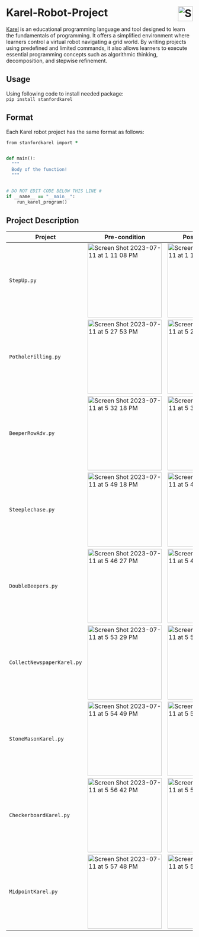 # Karel-Robot-Project <img align="right" width="40" alt="Screen Shot 2023-07-11 at 5 18 43 PM" src="https://github.com/Jiayikung/Karel-Robot-Project/assets/112765699/75941e19-0469-484e-a44e-18df871d0f1f">


[Karel](https://compedu.stanford.edu/karel-reader/docs/python/en/chapter1.html) is an educational programming language and tool designed to learn the fundamentals of programming. It offers a simplified environment where learners control a virtual robot navigating a grid world.
By writing projects using predefined and limited commands, it also allows learners to execute essential programming concepts such as algorithmic thinking, decomposition, and stepwise refinement. 

## Usage
Using following code to install needed package:\
`pip install stanfordkarel`

## Format
Each Karel robot project has the same format as follows:
```ruby
from stanfordkarel import *


def main():
  """
  Body of the function!
  """


# DO NOT EDIT CODE BELOW THIS LINE #
if __name__ == "__main__":
    run_karel_program()
```
## Project Description
| Project | Pre-condition | Post-condition |
| --- | --- |--- |
| `StepUp.py` |<img width="200" height="200" alt="Screen Shot 2023-07-11 at 1 11 08 PM" src="https://github.com/Jiayikung/Karel-Robot-Project/assets/112765699/82234c4f-5708-4b05-ae6d-b61a98efe788">|<img width="200" alt="Screen Shot 2023-07-11 at 1 11 50 PM" src="https://github.com/Jiayikung/Karel-Robot-Project/assets/112765699/a1a0871f-51c9-4ad1-8660-7f98922fbde1">|
| `PotholeFilling.py` |<img width="200" alt="Screen Shot 2023-07-11 at 5 27 53 PM" src="https://github.com/Jiayikung/Karel-Robot-Project/assets/112765699/d9084cf8-8255-4f10-8516-7a7cc8b215c9">|<img width="200" alt="Screen Shot 2023-07-11 at 5 28 18 PM" src="https://github.com/Jiayikung/Karel-Robot-Project/assets/112765699/ec848a78-5140-46e4-adb4-39e529b4917f">|
| `BeeperRowAdv.py` |<img width="200" alt="Screen Shot 2023-07-11 at 5 32 18 PM" src="https://github.com/Jiayikung/Karel-Robot-Project/assets/112765699/a2bae244-0cd9-437f-971d-ca9a56a2e14c">|<img width="200" alt="Screen Shot 2023-07-11 at 5 32 31 PM" src="https://github.com/Jiayikung/Karel-Robot-Project/assets/112765699/93b8c1fd-3601-454b-b71f-8baa51b48679">|
| `Steeplechase.py` |<img width="200" alt="Screen Shot 2023-07-11 at 5 49 18 PM" src="https://github.com/Jiayikung/Karel-Robot-Project/assets/112765699/d26cb5ef-0f27-40ac-88c5-e0133b9e7164">|<img width="200" alt="Screen Shot 2023-07-11 at 5 49 33 PM" src="https://github.com/Jiayikung/Karel-Robot-Project/assets/112765699/c737b108-56b0-4974-9f59-f04aa1f54051">|
| `DoubleBeepers.py` |<img width="200" alt="Screen Shot 2023-07-11 at 5 46 27 PM" src="https://github.com/Jiayikung/Karel-Robot-Project/assets/112765699/17e127c4-57a4-4be6-8c81-7fcf1125e7b9">|<img width="200" alt="Screen Shot 2023-07-11 at 5 47 50 PM" src="https://github.com/Jiayikung/Karel-Robot-Project/assets/112765699/999a0a88-c0b4-4d07-a6e4-9558ee3eaa88">|
| `CollectNewspaperKarel.py` |<img width="200" alt="Screen Shot 2023-07-11 at 5 53 29 PM" src="https://github.com/Jiayikung/Karel-Robot-Project/assets/112765699/cfaeaeb3-ca51-4ae8-bb35-607148229128">|<img width="200" alt="Screen Shot 2023-07-11 at 5 53 39 PM" src="https://github.com/Jiayikung/Karel-Robot-Project/assets/112765699/4b026e65-61a2-4a19-bc09-9536dbdfa94a">|
| `StoneMasonKarel.py` |<img width="200" alt="Screen Shot 2023-07-11 at 5 54 49 PM" src="https://github.com/Jiayikung/Karel-Robot-Project/assets/112765699/7b947468-5e54-4e40-9336-2831d81faad1">|<img width="200" alt="Screen Shot 2023-07-11 at 5 55 05 PM" src="https://github.com/Jiayikung/Karel-Robot-Project/assets/112765699/c96926dc-43af-441d-a924-dcbdd1846c76">|
| `CheckerboardKarel.py` |<img width="200" alt="Screen Shot 2023-07-11 at 5 56 42 PM" src="https://github.com/Jiayikung/Karel-Robot-Project/assets/112765699/0207c980-92ed-4433-9668-d4bad80cfbf7">|<img width="200" alt="Screen Shot 2023-07-11 at 5 56 57 PM" src="https://github.com/Jiayikung/Karel-Robot-Project/assets/112765699/b8dfa9ae-2b1f-40b0-bd11-5a62e24897f1">|
| `MidpointKarel.py` |<img width="200" alt="Screen Shot 2023-07-11 at 5 57 48 PM" src="https://github.com/Jiayikung/Karel-Robot-Project/assets/112765699/5557acea-9193-4a89-bc73-ee8675126eb5">|<img width="200" alt="Screen Shot 2023-07-11 at 5 58 52 PM" src="https://github.com/Jiayikung/Karel-Robot-Project/assets/112765699/f74904b5-3227-4f12-a236-63ac83b104bc">|



